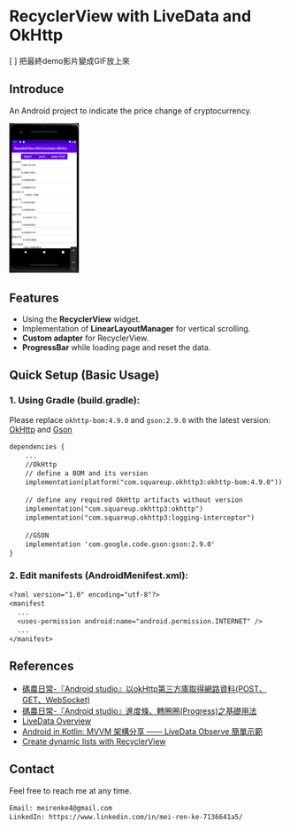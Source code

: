 # RecyclerView with LiveData and OkHttp

[ ] 把最終demo影片變成GIF放上來

## Introduce
An Android project to indicate the price change of cryptocurrency.

<img src="/screenshots/FinalDemo.png" width="25%" height="25%" >

## Features
* Using the **RecyclerView** widget.
* Implementation of **LinearLayoutManager** for vertical scrolling.
* **Custom adapter** for RecyclerView.
* **ProgressBar** while loading page and reset the data.

## Quick Setup (Basic Usage)
### 1. Using Gradle (build.gradle):
Please replace `okhttp-bom:4.9.0` and `gson:2.9.0` with the latest version:  [OkHttp](https://square.github.io/okhttp/#releases) and [Gson](https://square.github.io/okhttp/#releases)
```
dependencies {
    ...
    //OkHttp
    // define a BOM and its version
    implementation(platform("com.squareup.okhttp3:okhttp-bom:4.9.0"))

    // define any required OkHttp artifacts without version
    implementation("com.squareup.okhttp3:okhttp")
    implementation("com.squareup.okhttp3:logging-interceptor")

    //GSON
    implementation 'com.google.code.gson:gson:2.9.0'
}
```

### 2. Edit manifests (AndroidMenifest.xml):
```
<?xml version="1.0" encoding="utf-8"?>
<manifest 
  ...
  <uses-permission android:name="android.permission.INTERNET" />
  ...
</manifest>
```

## References
* [碼農日常-『Android studio』以okHttp第三方庫取得網路資料(POST、GET、WebSocket)](https://thumbb13555.pixnet.net/blog/post/325387050-okhttp)
* [碼農日常-『Android studio』進度條、轉圈圈(Progress)之基礎用法](https://thumbb13555.pixnet.net/blog/post/327961623-progressbar)
* [LiveData Overview](https://developer.android.com/topic/libraries/architecture/livedata)
* [Android in Kotlin: MVVM 架構分享 —— LiveData Observe 簡單示範](https://ithelp.ithome.com.tw/articles/10249679)
* [Create dynamic lists with RecyclerView](https://developer.android.com/guide/topics/ui/layout/recyclerview)

## Contact
Feel free to reach me at any time.
<pre><code>Email: meirenke4@gmail.com
LinkedIn: https://www.linkedin.com/in/mei-ren-ke-7136641a5/ </code></pre>
